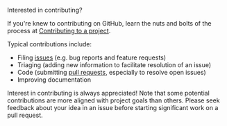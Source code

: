 Interested in contributing?

If you're knew to contributing on GitHub, learn the nuts and bolts of the process
at [Contributing to a project](https://docs.github.com/en/get-started/exploring-projects-on-github/contributing-to-a-project).

Typical contributions include:
- Filing [issues]([url](https://github.com/mdhaber/marray/issues))
  (e.g. bug reports and feature requests)
- Triaging (adding new information to facilitate resolution of an issue)
- Code (submitting [pull requests]([url](https://github.com/mdhaber/marray/pulls)),
  especially to resolve open issues)
- Improving documentation

Interest in contributing is always appreciated! Note that some potential
contributions are more aligned with project goals than others. Please seek
feedback about your idea in an issue before starting significant work on a
pull request.

